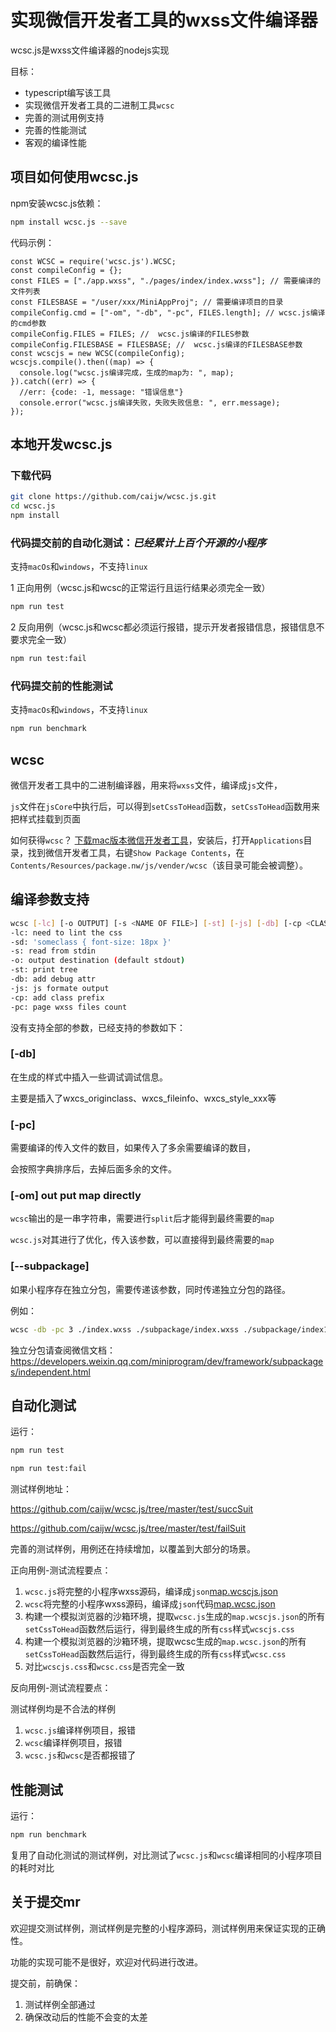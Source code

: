 # 实现微信开发者工具的wxss文件编译器

wcsc.js是wxss文件编译器的nodejs实现

目标：

- typescript编写该工具
- 实现微信开发者工具的二进制工具`wcsc`
- 完善的测试用例支持
- 完善的性能测试
- 客观的编译性能

## 项目如何使用wcsc.js

npm安装wcsc.js依赖：

```sh
npm install wcsc.js --save
```

代码示例：

```nodejs
const WCSC = require('wcsc.js').WCSC;
const compileConfig = {};
const FILES = ["./app.wxss", "./pages/index/index.wxss"]; // 需要编译的文件列表
const FILESBASE = "/user/xxx/MiniAppProj"; // 需要编译项目的目录
compileConfig.cmd = ["-om", "-db", "-pc", FILES.length]; // wcsc.js编译的cmd参数
compileConfig.FILES = FILES; //  wcsc.js编译的FILES参数
compileConfig.FILESBASE = FILESBASE; //  wcsc.js编译的FILESBASE参数
const wcscjs = new WCSC(compileConfig);
wcscjs.compile().then((map) => {
  console.log("wcsc.js编译完成，生成的map为: ", map);
}).catch((err) => {
  //err: {code: -1, message: "错误信息"}
  console.error("wcsc.js编译失败，失败失败信息: ", err.message);
});
```

## 本地开发wcsc.js

### 下载代码

```sh
git clone https://github.com/caijw/wcsc.js.git
cd wcsc.js
npm install
```

### 代码提交前的自动化测试：***已经累计上百个开源的小程序***

支持`macOs`和`windows`，不支持`linux`

1 正向用例（wcsc.js和wcsc的正常运行且运行结果必须完全一致）

```sh
npm run test
```

2 反向用例（wcsc.js和wcsc都必须运行报错，提示开发者报错信息，报错信息不要求完全一致）

```sh
npm run test:fail
```

### 代码提交前的性能测试

支持`macOs`和`windows`，不支持`linux`

```sh
npm run benchmark
```

## wcsc

微信开发者工具中的二进制编译器，用来将`wxss`文件，编译成`js`文件，

`js`文件在`jsCore`中执行后，可以得到`setCssToHead`函数，`setCssToHead`函数用来把样式挂载到页面

如何获得`wcsc`？ [下载mac版本微信开发者工具](https://developers.weixin.qq.com/miniprogram/dev/devtools/download.html)，安装后，打开`Applications`目录，找到微信开发者工具，右键`Show Package Contents`，在`Contents/Resources/package.nw/js/vender/wcsc`（该目录可能会被调整）。

## 编译参数支持

```sh
wcsc [-lc] [-o OUTPUT] [-s <NAME OF FILE>] [-st] [-js] [-db] [-cp <CLASS PREFIX>] [-pc <FILE COUNT>] <[-sd <SOURCE DIRECTLY>] | <root_css_file..> [import_css_files..]>
-lc: need to lint the css
-sd: 'someclass { font-size: 18px }'
-s: read from stdin
-o: output destination (default stdout)
-st: print tree
-db: add debug attr
-js: js formate output
-cp: add class prefix
-pc: page wxss files count
```

没有支持全部的参数，已经支持的参数如下：

### [-db]

在生成的样式中插入一些调试调试信息。

主要是插入了wxcs_originclass、wxcs_fileinfo、wxcs_style_xxx等

### [-pc]

需要编译的传入文件的数目，如果传入了多余需要编译的数目，

会按照字典排序后，去掉后面多余的文件。

### [-om] out put map directly

`wcsc`输出的是一串字符串，需要进行`split`后才能得到最终需要的`map`

`wcsc.js`对其进行了优化，传入该参数，可以直接得到最终需要的`map`

### [--subpackage]

如果小程序存在独立分包，需要传递该参数，同时传递独立分包的路径。

例如：

```sh
wcsc -db -pc 3 ./index.wxss ./subpackage/index.wxss ./subpackage/index1.wxss --subpackage ./subpackage/
```

独立分包请查阅微信文档：<https://developers.weixin.qq.com/miniprogram/dev/framework/subpackages/independent.html>

## 自动化测试

运行：

```sh
npm run test
```

```sh
npm run test:fail
```

测试样例地址：

<https://github.com/caijw/wcsc.js/tree/master/test/succSuit>

<https://github.com/caijw/wcsc.js/tree/master/test/failSuit>

完善的测试样例，用例还在持续增加，以覆盖到大部分的场景。

正向用例-测试流程要点：

1. `wcsc.js`将完整的小程序wxss源码，编译成`json`[map.wcscjs.json](https://github.com/caijw/wcsc.js/blob/master/test/succSuit/suit0/out/map.wcscjs.json)
2. `wcsc`将完整的小程序wxss源码，编译成`json`代码[map.wcsc.json](https://github.com/caijw/wcsc.js/blob/master/test/succSuit/suit0/out/map.wcsc.json)
3. 构建一个模拟浏览器的沙箱环境，提取`wcsc.js`生成的`map.wcscjs.json`的所有`setCssToHead`函数然后运行，得到最终生成的所有`css`样式`wcscjs.css`
4. 构建一个模拟浏览器的沙箱环境，提取wcsc生成的`map.wcsc.json`的所有`setCssToHead`函数然后运行，得到最终生成的所有`css`样式`wcsc.css`
5. 对比`wcscjs.css`和`wcsc.css`是否完全一致

反向用例-测试流程要点：

测试样例均是不合法的样例

1. `wcsc.js`编译样例项目，报错
2. `wcsc`编译样例项目，报错
3. `wcsc.js`和`wcsc`是否都报错了

## 性能测试

运行：

```sh
npm run benchmark
```

复用了自动化测试的测试样例，对比测试了`wcsc.js`和`wcsc`编译相同的小程序项目的耗时对比

## 关于提交mr

欢迎提交测试样例，测试样例是完整的小程序源码，测试样例用来保证实现的正确性。

功能的实现可能不是很好，欢迎对代码进行改进。

提交前，前确保：

1. 测试样例全部通过
2. 确保改动后的性能不会变的太差
